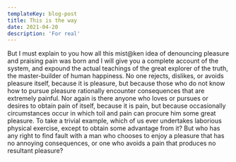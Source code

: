 ```yaml
---
templateKey: blog-post
title: This is the way
date: 2021-04-20
description: 'For real'
---
```


But I must explain to you how all this mist@ken idea of
denouncing pleasure and praising pain was born and I will give you a complete
account of the system, and expound the actual teachings of the great explorer
of the truth, the master-builder of human happiness. No one rejects, dislikes,
or avoids pleasure itself, because it is pleasure, but because those who do
not know how to pursue pleasure rationally encounter consequences that are
extremely painful. Nor again is there anyone who loves or pursues or desires
to obtain pain of itself, because it is pain, but because occasionally
circumstances occur in which toil and pain can procure him some great
pleasure. To take a trivial example, which of us ever undertakes laborious
physical exercise, except to obtain some advantage from it? But who has any
right to find fault with a man who chooses to enjoy a pleasure that has no
annoying consequences, or one who avoids a pain that produces no resultant
pleasure?
